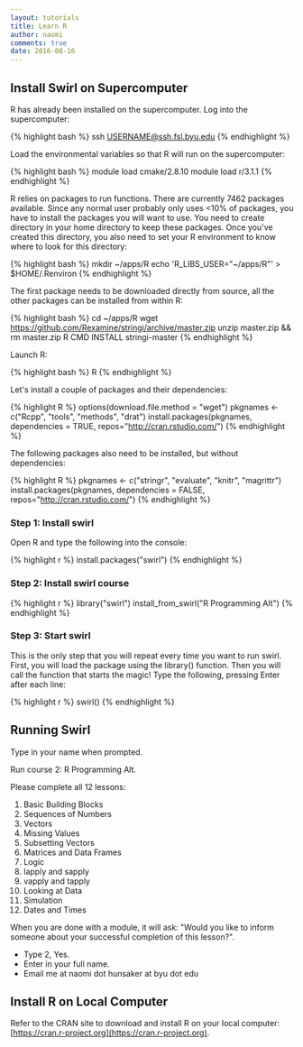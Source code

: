 ```yaml
---
layout: tutorials
title: Learn R
author: naomi
comments: true
date: 2016-08-16
---
```


## Install Swirl on Supercomputer

R has already been installed on the supercomputer. Log into the supercomputer:

{% highlight bash %}
ssh USERNAME@ssh.fsl.byu.edu
{% endhighlight %}

Load the environmental variables so that R will run on the supercomputer:

{% highlight bash %}
module load cmake/2.8.10
module load r/3.1.1
{% endhighlight %}

R relies on packages to run functions. There are currently 7462 packages available. Since any normal user probably only uses <10% of packages, you have to install the packages you will want to use. You need to create directory in your home directory to keep these packages. Once you've created this directory, you also need to set your R environment to know where to look for this directory:

{% highlight bash %}
mkdir ~/apps/R
echo 'R_LIBS_USER="~/apps/R"' >  $HOME/.Renviron
{% endhighlight %}

The first package needs to be downloaded directly from source, all the other packages can be installed from within R:

{% highlight bash %}
cd ~/apps/R
wget https://github.com/Rexamine/stringi/archive/master.zip
unzip master.zip && rm master.zip
R CMD INSTALL stringi-master
{% endhighlight %}

Launch R:

{% highlight bash %}
R
{% endhighlight %}

Let's install a couple of packages and their dependencies:

{% highlight R %}
options(download.file.method = "wget")
pkgnames <- c("Rcpp", "tools", "methods", "drat")
install.packages(pkgnames, dependencies = TRUE, repos="http://cran.rstudio.com/")
{% endhighlight %}

The following packages also need to be installed, but without dependencies:

{% highlight R %}
pkgnames <- c("stringr", "evaluate", "knitr", "magrittr")
install.packages(pkgnames, dependencies = FALSE, repos="http://cran.rstudio.com/")
{% endhighlight %}

### Step 1: Install swirl

Open R and type the following into the console:

{% highlight r %}
install.packages("swirl")
{% endhighlight %}

### Step 2: Install swirl course

{% highlight r %}
library("swirl")
install_from_swirl("R Programming Alt")
{% endhighlight %}

### Step 3: Start swirl

This is the only step that you will repeat every time you want to run swirl. First, you will load the package using the library() function. Then you will call the function that starts the magic! Type the following, pressing Enter after each line:

{% highlight r %}
swirl()
{% endhighlight %}

## Running Swirl

Type in your name when prompted.

Run course 2: R Programming Alt.

Please complete all 12 lessons:

1. Basic Building Blocks
2. Sequences of Numbers
3. Vectors
4. Missing Values
5. Subsetting Vectors      
6. Matrices and Data Frames
7. Logic
8. lapply and sapply
9. vapply and tapply
10. Looking at Data         
11. Simulation
12. Dates and Times

When you are done with a module, it will ask: "Would you like to inform someone about your successful completion of this lesson?".

* Type 2, Yes.
* Enter in your full name.
* Email me at naomi dot hunsaker at byu dot edu

## Install R on Local Computer

Refer to the CRAN site to download and install R on your local computer: [https://cran.r-project.org](https://cran.r-project.org).
